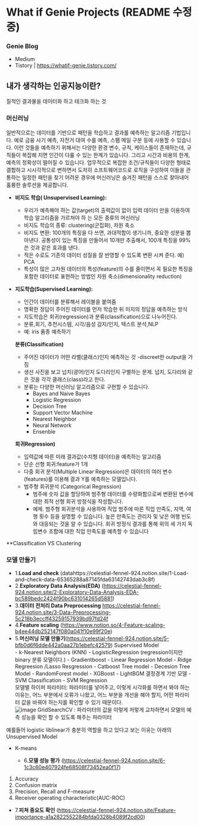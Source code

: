 # What if Genie Projects  (README 수정중)

### Genie Blog
* Medium  
* Tistory | https://whatif-genie.tistory.com/
## 내가 생각하는 인공지능이란?
질적인 결과물을 데이터화 하고 테크화 하는 것

###  머신러닝
일반적으로는 데이터를 기반으로 패턴을 학습하고 결과를 예측하는 알고리즘 기법입니다. 예로 금융 사기 예측, 자전거 대여 수를 예측, 스팸 메일 구분 등에 사용할 수 있습니다.
이런 것들을 예측하기 위해서는 다양한 환경 변수, 규칙, 케이스들이 존재하는데, 규칙들이 복잡해 지면 인간이 다룰 수 있는 한계가 있습니다. 그리고 시간과 비용의 한계, 예측의 정확성이 떨어질 수 있습니다. 
 업무적으로 복잡한 조건/규칙들이 다양한 형태로 결합하고 시시각적으로 변하면서 도저히 소프트웨어코드로 로직을 구성하여 이들을 관통하는 일정한 패턴을 찾기 어려운 경우에 머신러닝은 숨겨진 패턴을 스스로 찾아내어 훌륭한 솔루션을 제공합니다.
 
 - **비지도 학습( Unsupervised Learning):**
    - 우리가 예측해야 하는 값(target)의 출력값이 없이 입력 데이터 만을 이용하여 학습 알고리즘을 가르쳐야 하 는 모든 종류의 머신러닝
    - 비지도 학습의 종류: clustering(군집화), 차원 축소
    - 비지도 변환: 100개의 특징을 다 쓰면, 과대적합이 생기니까, 중요한 성분을 뽑아낸다. 공통성이 있는 특징을 만들어서 10개만 추출해서, 100개 특징을 99% 쓴 것과 같은 효과를 낸다.
    - 적은 수로도 기존의 데이터 성질을 잘 반영할 수 있도록 변환 시켜 준다. 예) PCA
    - 특성이 많은 고차원 데이터의 특성(feature)의 수를 줄이면서 꼭 필요한 특징을 포함한 데이터로 표현하는 방법인 차원 축소(dimensionality reduction)
   
  - **지도학습(Supervised Learning):**
    - 인간이 데이터를 분류해서 레이블을 붙여줌
    - 명확한 정답이 주어진 데이터를 먼저 학습한 뒤 미지의 정답을 예측하는 방식
    - 지도학습은 회귀(regression)과 분류(classification)으로 나누어진다.
    - 분류,회기, 추천시스템, 시각/음성 감지/인지, 텍스트 분석,NLP
    - 예: iris 품종 예측하기
    
    **분류(Classification)**
    - 주어진 데이터가 어떤 라벨(클래스)인지 예측하는 것 -discreet한 output을 가짐
    - 생선 사진을 보고 넙치(광어)인지 도다리인지 구별하는 문제. 넙치, 도다리와 같은 것을 각각 클래스(class)라고 한다.
    - 분류는 다양한 머신러닝 알고리즘으로 구현할 수 있습니다. 
      - Bayes and Naive Bayes
      - Logistic Regression
      - Decision Tree
      - Support Vector Machine
      - Nearest Neighbor
      - Neural Network
      - Ensenble
      
     **회귀Regression)**
    - 입력값에 따른 미래 결과값(수치형 데이터)을 예측하는 알고리즘
    - 단순 선형 회귀:feature가 1개
    - 다중 회귀 분석(Multiple Linear Regression)은 데이터의 여러 변수(features)를 이용해 결과 Y를 예측하는 모델입니다.
    - 범주형 회귀분석 (Categorical Regression)
       - 범주에 숫자 값을 할당하여 범주형 데이터를 수량화함으로써 변환된 변수에 대한 최적 선형 회귀 방정식을 작성합니다.
       - 예제. 범주형 회귀분석을 사용하여 직업 범주에 따른 직업 만족도, 지역, 여행 횟수 등을 설명할 수 있습니다. 높은 만족도는 관리자 및 낮은 여행 빈도와 대응되는 것을 알 수 있습니다. 회귀 방정식 결과를 통해 위의 세 가지 독립변수 조합에 대한 직업 만족도를 예측할 수 있습니다

**Classification VS Clustering


 ###  모델 만들기
  * 1.**Load and check** (datahttps://celestial-fennel-924.notion.site/1-Load-and-check-data-65365288a87145fda63142743dab3c8f)
  * 2.**Exploratory Data Analysis(EDA)** (https://celestial-fennel-924.notion.site/2-Exploratory-Data-Analysis-EDA-bc589bedc2424f90bc631014265d5881)
  * 3.**데이터 전처리 Data Preprocessing** https://celestial-fennel-924.notion.site/3-Data-Preprocessing-5c218b3eccff43259157939bd97fd24f   
  * 4.**Feature scaling** (https://www.notion.so/4-Feature-scaling-b4ee44db252147f080a041f10e99f20e)
  * 5.**머신러닝 모델 만들기**(https://celestial-fennel-924.notion.site/5-bfb0d6f6dde442a0aa27b1ebefc42579)
      Supervised Model  
        - k-Nearest Neighbors (KNN)
        - LogisticRegression (regression이지만 binary 분류 모델이다.)
        - Gradientboost
        - Linear Regression Model
        - Ridge Regreesion /Lasso Resgression
        - Catboost
       Tree model
        - Decesion Tree Model
        - RandomForest model
        - XGBoost
        - LightBGM
        결정경계 기반 모델
        - SVM Classification
        - SVM Regression  
        모델별 하이퍼 파라미터: 파라미터를 넣어주고, 이렇게 시각화를 하면서 봐야 하는 이유는, 어느 부분에서 오류가 나왔고, 어느 부분을 개선을 해야 할지, 어떤 파라미터 값을 바꿔야 하는지를 확인할 수 있기 때문이다.   
       ![image](https://user-images.githubusercontent.com/65989155/167427985-ded1ea13-d838-4ea1-babc-ed180007e543.png)
        GridSearchCV : 파라미터의 값을 이렇게 저렇게 교차하면서 모델의 예측 성능을 확인 할 수 있도록 해주는 파라미터


예를들어 logistic liblinear가 충분히 역할을 하고 있다고 보는 이유는 아래의
Unsupervised Model
- K-means


        
  * 6.**모델 성능 평가** (https://celestial-fennel-924.notion.site/6-1c3c60e407924fe68508f73452ea0f17)
1. Accuracy
2. Confusion matrix
3. Precision, Recall and F-measure
4. Receiver operating characteristic(AUC-ROC)
  * 7.**피쳐 중요도 확인** (https://celestial-fennel-924.notion.site/Feature-importance-a1a2822552284bfda0328b4089f2cd00)
